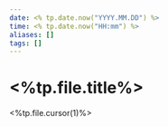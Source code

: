 ```yaml
---
date: <% tp.date.now("YYYY.MM.DD") %>
time: <% tp.date.now("HH:mm") %>
aliases: []
tags: []
---
```


# <%tp.file.title%>

<%tp.file.cursor(1)%>

